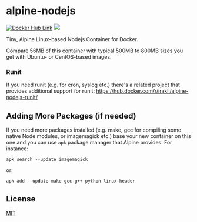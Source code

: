 # alpine-nodejs

[![Docker Hub Link][docker-img]][docker-url]
[![](https://badge.imagelayers.io/irakli/alpine-nodejs:latest.svg)](https://imagelayers.io/?images=irakli/alpine-nodejs:latest 'Get your own badge on imagelayers.io')

Tiny, Alpine Linux-based Nodejs Container for Docker.

Compare 56MB of this container with typical 500MB to 800MB sizes you get with Ubuntu- or CentOS-based images.

### Runit

If you need runit (e.g. for cron, syslog etc.) there's a related project that provides additional support for runit: https://hub.docker.com/r/irakli/alpine-nodejs-runit/

## Adding More Packages (if needed)

If you need more packages installed (e.g. make, gcc for compiling some native Node modules, or imagemagick etc.) base your new container on this one and you can use `apk` package manager that Alpine provides. For instance:

```
apk search --update imagemagick
```

or:

```
apk add --update make gcc g++ python linux-header
```

## License

[MIT](LICENSE)

[docker-img]: https://img.shields.io/badge/docker-ready-blue.svg
[docker-url]: https://hub.docker.com/r/irakli/alpine-nodejs/

